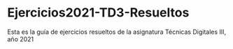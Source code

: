 # Ejercicios2021-TD3-Resueltos
Esta es la guía de ejercicios resueltos de la asignatura Técnicas Digitales III, año 2021
